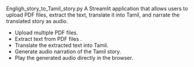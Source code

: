 Engligh_story_to_Tamil_story.py
A Streamlit application that allows users to upload PDF files, extract the text, translate it into Tamil, and narrate the translated story as audio.
- Upload multiple PDF files.
- Extract text from PDF files .
- Translate the extracted text into Tamil. 
- Generate audio narration of the Tamil story.
- Play the generated audio directly in the browser.





